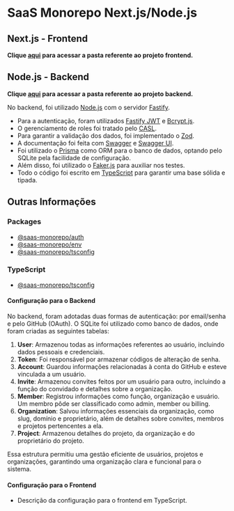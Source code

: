 # SaaS Monorepo Next.js/Node.js

## Next.js - Frontend

**Clique [aqui](link) para acessar a pasta referente ao projeto frontend.**

## Node.js - Backend

**Clique [aqui](./apps/api/) para acessar a pasta referente ao projeto backend.**

No backend, foi utilizado [Node.js](https://nodejs.org/docs/latest/api/) com o servidor [Fastify](https://fastify.dev/docs/latest/).

- Para a autenticação, foram utilizados [Fastify JWT](https://github.com/fastify/fastify-jwt) e [Bcrypt.js](https://www.npmjs.com/package/bcryptjs).
- O gerenciamento de roles foi tratado pelo [CASL](https://casl.js.org/v6/en/guide/intro).
- Para garantir a validação dos dados, foi implementado o [Zod](https://zod.dev/).
- A documentação foi feita com [Swagger](https://github.com/fastify/fastify-swagger) e [Swagger UI](https://github.com/fastify/fastify-swagger-ui).
- Foi utilizado o [Prisma](https://www.prisma.io/docs) como ORM para o banco de dados, optando pelo SQLite pela facilidade de configuração.
- Além disso, foi utilizado o [Faker.js](https://fakerjs.dev/guide/) para auxiliar nos testes.
- Todo o código foi escrito em [TypeScript](https://www.typescriptlang.org/docs/) para garantir uma base sólida e tipada.

## Outras Informações

### Packages

- [@saas-monorepo/auth](./packages/auth/)
- [@saas-monorepo/env](./packages/env/)
- [@saas-monorepo/tsconfig](./config/typescript-config/)

### TypeScript

- [@saas-monorepo/tsconfig](./config/typescript-config/)

#### Configuração para o Backend

No backend, foram adotadas duas formas de autenticação: por email/senha e pelo GitHub (OAuth). O SQLite foi utilizado como banco de dados, onde foram criadas as seguintes tabelas:

1. **User**: Armazenou todas as informações referentes ao usuário, incluindo dados pessoais e credenciais.
2. **Token**: Foi responsável por armazenar códigos de alteração de senha.
3. **Account**: Guardou informações relacionadas à conta do GitHub e esteve vinculada a um usuário.
4. **Invite**: Armazenou convites feitos por um usuário para outro, incluindo a função do convidado e detalhes sobre a organização.
5. **Member**: Registrou informações como função, organização e usuário. Um membro pôde ser classificado como admin, member ou billing.
6. **Organization**: Salvou informações essenciais da organização, como slug, domínio e proprietário, além de detalhes sobre convites, membros e projetos pertencentes a ela.
7. **Project**: Armazenou detalhes do projeto, da organização e do proprietário do projeto.

Essa estrutura permitiu uma gestão eficiente de usuários, projetos e organizações, garantindo uma organização clara e funcional para o sistema.

#### Configuração para o Frontend

- Descrição da configuração para o frontend em TypeScript.
